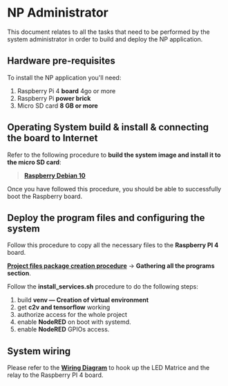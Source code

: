 # NP Administrator

This document relates to all the tasks that need to be performed by the system administrator in order to build and deploy the NP application.

## Hardware pre-requisites
To install the NP application you'll need:

1. Raspberry Pi 4 **board** 4go or more
2. Raspberry Pi **power brick**
3. Micro SD card **8 GB or more**

## Operating System build & install & connecting the board to Internet
Refer to the following procedure to **build the system image and install it to the micro SD card**:

> [**Raspberry Debian 10**](https://github.com/Layapanda/Projet_NP/tree/main/doc/RaspberryDebian)

Once you have followed this procedure, you should be able to successfully boot the Raspberry board.

## Deploy the program files and configuring the system

Follow this procedure to copy all the necessary files to the **Raspberry PI 4** board.

[**Project files package creation procedure**](../../README.md) -> **Gathering all the programs section**.


Follow the **install_services.sh** procedure to do the following steps:
1. build **venv — Creation of virtual environment**
2. get **c2v and tensorflow** working
3. authorize access for the whole project
4. enable **NodeRED** on boot with systemd.
5. enable **NodeRED** GPIOs access.


## System wiring

Please refer to the [**Wiring Diagram**](../Specs_and_Design/Wiring_NP.pdf) to hook up the LED Matrice and the relay to the Raspberry PI 4 board.
